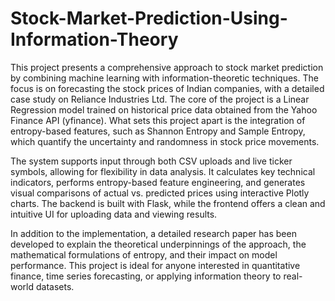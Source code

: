 # Stock-Market-Prediction-Using-Information-Theory
This project presents a comprehensive approach to stock market prediction by combining machine learning with information-theoretic techniques. The focus is on forecasting the stock prices of Indian companies, with a detailed case study on Reliance Industries Ltd. The core of the project is a Linear Regression model trained on historical price data obtained from the Yahoo Finance API (yfinance). What sets this project apart is the integration of entropy-based features, such as Shannon Entropy and Sample Entropy, which quantify the uncertainty and randomness in stock price movements.

The system supports input through both CSV uploads and live ticker symbols, allowing for flexibility in data analysis. It calculates key technical indicators, performs entropy-based feature engineering, and generates visual comparisons of actual vs. predicted prices using interactive Plotly charts. The backend is built with Flask, while the frontend offers a clean and intuitive UI for uploading data and viewing results.

In addition to the implementation, a detailed research paper has been developed to explain the theoretical underpinnings of the approach, the mathematical formulations of entropy, and their impact on model performance. This project is ideal for anyone interested in quantitative finance, time series forecasting, or applying information theory to real-world datasets.
